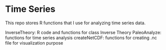 Time Series
==========

This repo stores R functions that I use for analyzing time series data.

InverseTheory: R code and functions for class Inverse Theory
PaleoAnalyze: functions for time series analysis
createNetCDF: functions for creating .nc file for visualization purpose

